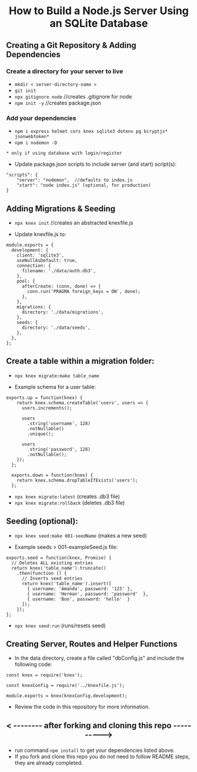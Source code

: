# <p align="center">How to Build a Node.js Server Using an SQLite Database</p>

## Creating a Git Repository & Adding Dependencies

### Create a directory for your server to live

- `mkdir < server-directory-name >`
- `git init`
- `npx gitignore node` //creates .gitignore for node
- `npm init -y` //creates package.json

### Add your dependencies

- `npm i express helmet cors knex sqlite3 dotenv pg bcryptjs* jsonwebtoken*`
- `npm i nodemon -D`

`* only if using database with login/register`

- Update package.json scripts to include server (and start) script(s):

```
"scripts": {
	"server": "nodemon",  //defaults to index.js
	"start": "node index.js" (optional, for production)
}
```

## Adding Migrations & Seeding

- `npx knex init` //creates an abstracted knexfile.js

- Update knexfile.js to:

```
module.exports = {
  development: {
    client: 'sqlite3',
    useNullAsDefault: true,
    connection: {
      filename: './data/auth.db3',
    },
    pool: {
      afterCreate: (conn, done) => {
        conn.run('PRAGMA foreign_keys = ON', done);
      },
    },
    migrations: {
      directory: './data/migrations',
    },
    seeds: {
      directory: './data/seeds',
    },
  },
};
```

## Create a table within a migration folder:

- `npx knex migrate:make table_name`

- Example schema for a user table:

```
exports.up = function(knex) {
    return knex.schema.createTable('users', users => {
      users.increments();

      users
        .string('username', 128)
        .notNullable()
        .unique();

      users
        .string('password', 128)
        .notNullable();
    });
  };

  exports.down = function(knex) {
    return knex.schema.dropTableIfExists('users');
  };

```

- `npx knex migrate:latest` (creates .db3 file)
- `npx knex migrate:rollback` (deletes .db3 file)

## Seeding (optional):

- `npx knex seed:make 001-seedName` (makes a new seed)

- Example seeds > 001-exampleSeed.js file:

```
exports.seed = function(knex, Promise) {
  // Deletes ALL existing entries
  return knex('table_name').truncate()
    .then(function () {
      // Inserts seed entries
      return knex('table_name').insert([
        { username: 'Amanda', password: '123' },
        { username: 'Herman', password: 'password'  },
        { username: 'Boo', password: 'hello'  }
      ]);
    });
};
```

- `npx knex seed:run` (runs/resets seed)

## Creating Server, Routes and Helper Functions

- In the data directory, create a file called "dbConfig.js" and include the following code:

```
const knex = require('knex');

const knexConfig = require('../knexfile.js');

module.exports = knex(knexConfig.development);
```

- Review the code in this repository for more information.

## <p align="center">< -------- after forking and cloning this repo ----------></p>

- run command `npm install` to get your dependencies listed above.
- If you fork and clone this repo you do not need to follow README steps, they are already completed.
